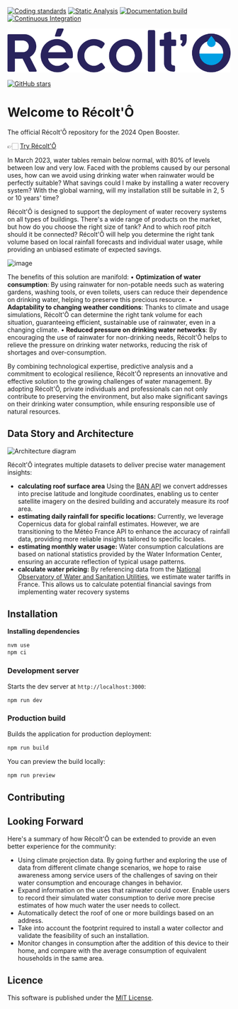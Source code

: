 [![Coding standards](https://github.com/makinacorpus/db-tools-bundle/actions/workflows/coding-standards.yml/badge.svg)](https://github.com/makinacorpus/db-tools-bundle/actions/workflows/coding-standards.yml) [![Static Analysis](https://github.com/makinacorpus/db-tools-bundle/actions/workflows/static-analysis.yml/badge.svg)](https://github.com/makinacorpus/db-tools-bundle/actions/workflows/static-analysis.yml) [![Documentation build](https://github.com/makinacorpus/DbToolsBundle/actions/workflows/docs-build.yml/badge.svg)](https://github.com/makinacorpus/DbToolsBundle/actions/workflows/docs-build.yml) [![Continuous Integration](https://github.com/makinacorpus/DbToolsBundle/actions/workflows/continuous-integration.yml/badge.svg)](https://github.com/makinacorpus/DbToolsBundle/actions/workflows/continuous-integration.yml)

![RecoltO](/public/assets/logo_recolto_violet.png)

[![GitHub stars](https://img.shields.io/github/stars/makinacorpus/RecoltOh)](https://github.com/makinacorpus/RecoltO/stargazers)

# Welcome to Récolt'Ô

The official Récolt'Ô repository for the 2024 Open Booster.

👉🏻 [Try Récolt'Ô](https://recolto.fr/app/)

In March 2023, water tables remain below normal, with 80% of levels between low and very low. Faced with the problems caused by our personal uses, how can we avoid using drinking water when rainwater would be perfectly suitable? What savings could I make by installing a water recovery system? With the global warning, will my installation still be suitable in 2, 5 or 10 years' time?

Récolt'Ô is designed to support the deployment of water recovery systems on all types of buildings. There's a wide range of products on the market, but how do you choose the right size of tank? And to which roof pitch should it be connected? Récolt'Ô will help you determine the right tank volume based on local rainfall forecasts and individual water usage, while providing an unbiased estimate of expected savings.

![image](https://makina-corpus.com/sites/default/files/styles/600x500/public/2023-11/image.png.webp?itok=W9s7EmsA)

The benefits of this solution are manifold:
    • **Optimization of water consumption**: By using rainwater for non-potable needs such as watering gardens, washing tools, or even toilets, users can reduce their dependence on drinking water, helping to preserve this precious resource.
    • **Adaptability to changing weather conditions**: Thanks to climate and usage simulations, Récolt'Ô can determine the right tank volume for each situation, guaranteeing efficient, sustainable use of rainwater, even in a changing climate.
    • **Reduced pressure on drinking water networks**: By encouraging the use of rainwater for non-drinking needs, Récolt'Ô helps to relieve the pressure on drinking water networks, reducing the risk of shortages and over-consumption.

By combining technological expertise, predictive analysis and a commitment to ecological resilience, Récolt'Ô represents an innovative and effective solution to the growing challenges of water management. By adopting Récolt'Ô, private individuals and professionals can not only contribute to preserving the environment, but also make significant savings on their drinking water consumption, while ensuring responsible use of natural resources.


## Data Story and Architecture

![Architecture diagram](project_architecture.png)

Récolt'Ô integrates multiple datasets to deliver precise water management insights:

- **calculating roof surface area**
Using the [BAN API](https://www.data.gouv.fr/fr/dataservices/api-adresse-base-adresse-nationale-ban/) we convert addresses into precise latitude and longitude coordinates, enabling us to center satellite imagery on the desired building and accurately measure its roof area.
- **estimating daily rainfall for specific locations:**
Currently, we leverage Copernicus data for global rainfall estimates. However, we are transitioning to the Météo France API to enhance the accuracy of rainfall data, providing more reliable insights tailored to specific locales.
- **estimating monthly water usage:**
Water consumption calculations are based on national statistics provided by the Water Information Center, ensuring an accurate reflection of typical usage patterns.
- **calculate water pricing:**
By referencing data from the [National Observatory of Water and Sanitation Utilities](https://www.services.eaufrance.fr/), we estimate water tariffs in France. This allows us to calculate potential financial savings from implementing water recovery systems

## Installation

**Installing dependencies**

```bash
nvm use
npm ci
```

### Development server

Starts the dev server at `http://localhost:3000`:

```bash
npm run dev
```

### Production build

Builds the application for production deployment:

```bash
npm run build
```

You can preview the build locally:

```bash
npm run preview
```

## Contributing


## Looking Forward

Here's a summary of how Récolt'Ô can be extended to provide an even better experience for the community:
- Using climate projection data. By going further and exploring the use of data from different climate change scenarios, we hope to raise awareness among service users of the challenges of saving on their water consumption and encourage changes in behavior.
- Expand information on the uses that rainwater could cover. Enable users to record their simulated water consumption to derive more precise estimates of how much water the user needs to collect.
- Automatically detect the roof of one or more buildings based on an address.
- Take into account the footprint required to install a water collector and validate the feasibility of such an installation.
- Monitor changes in consumption after the addition of this device to their home, and compare with the average consumption of equivalent households in the same area.


## Licence

This software is published under the [MIT License](./LICENCE.md).

